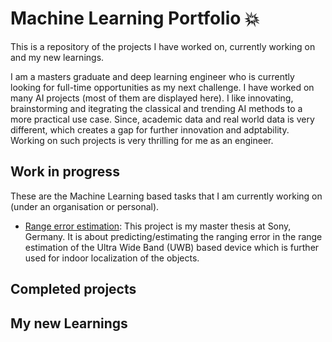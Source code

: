 # Machine Learning Portfolio 💥
This is a repository of the projects I have worked on, currently working on and my new learnings.

I am a masters graduate and deep learning engineer who is currently looking for full-time opportunities as my next challenge. I have worked on many AI projects (most of them are displayed here). I like innovating, brainstorming and itegrating the classical and trending AI methods to a more practical use case. Since, academic data and real world data is very different, which creates a gap for further innovation and adptability. Working on such projects is very thrilling for me as an engineer. 

## Work in progress
These are the Machine Learning based tasks that I am currently working on (under an organisation or personal).
- [Range error estimation](https://github.com/ayush939/DNN-based-ranging-quality-prediction-): This project is my master thesis at Sony, Germany. It is about predicting/estimating the ranging error in the range estimation of the Ultra Wide Band (UWB) based device which is further used for indoor localization of the objects. 
## Completed projects

## My new Learnings
